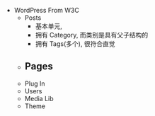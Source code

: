 - WordPress From W3C
	- Posts
		- 基本单元,
		- 拥有 Category, 而类别是具有父子结构的
		- 拥有 Tags(多个), 很符合直觉
	- Pages
		-
	- Plug In
	- Users
	- Media Lib
	- Theme